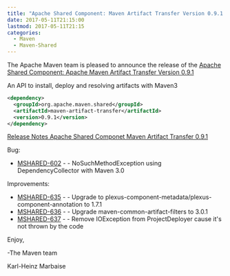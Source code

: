 ```yaml
---
title: "Apache Shared Component: Maven Artifact Transfer Version 0.9.1 Released"
date: 2017-05-11T21:15:00
lastmod: 2017-05-11T21:15
categories:
  - Maven
  - Maven-Shared
---
```

The Apache Maven team is pleased to announce the release of the 
[Apache Shared Component: Apache Maven Artifact Transfer Version 0.9.1](https://maven.apache.org/shared/maven-artifact-transfer/)

An API to install, deploy and resolving artifacts with Maven3

```xml
<dependency>
  <groupId>org.apache.maven.shared</groupId>
  <artifactId>maven-artifact-transfer</artifactId>
  <version>0.9.1</version>
</dependency>
```

<!-- more -->

[Release Notes Apache Shared Componet Maven Artifact Transfer 0.9.1](https://issues.apache.org/jira/secure/ReleaseNote.jspa?projectId=12317922&version=12340502)

Bug:

 * [MSHARED-602](https://issues.apache.org/jira/browse/MSHARED-602) - - NoSuchMethodException using DependencyCollector with Maven 3.0

Improvements:

 * [MSHARED-635](https://issues.apache.org/jira/browse/MSHARED-635) - - Upgrade to plexus-component-metadata/plexus-component-annotation to 1.7.1
 * [MSHARED-636](https://issues.apache.org/jira/browse/MSHARED-636) - - Upgrade maven-common-artifact-filters to 3.0.1
 * [MSHARED-637](https://issues.apache.org/jira/browse/MSHARED-637) - - Remove IOException from ProjectDeployer cause it's not thrown by the code

Enjoy,

-The Maven team

Karl-Heinz Marbaise
